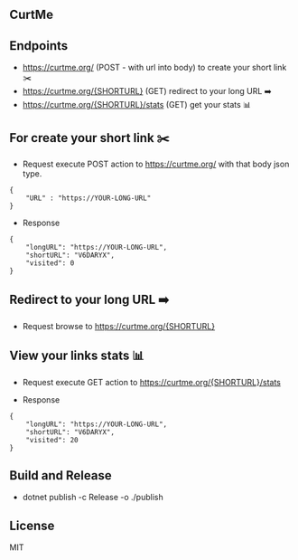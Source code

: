 ## CurtMe

## Endpoints
  * https://curtme.org/ (POST - with url into body) to create your short link :scissors:	
  * https://curtme.org/{SHORTURL} (GET) redirect to your long URL :arrow_right:
  * https://curtme.org/{SHORTURL}/stats (GET) get your stats :bar_chart:
  
## For create your short link :scissors:	
- Request
  execute POST action to https://curtme.org/ with that body json type.
```
{
    "URL" : "https://YOUR-LONG-URL"
}
```
- Response
```
{
    "longURL": "https://YOUR-LONG-URL",
    "shortURL": "V6DARYX",
    "visited": 0
}
```
  
## Redirect to your long URL :arrow_right:
- Request
  browse to https://curtme.org/{SHORTURL}

## View your links stats :bar_chart:
- Request
  execute GET action to https://curtme.org/{SHORTURL}/stats
  
- Response
```
{
    "longURL": "https://YOUR-LONG-URL",
    "shortURL": "V6DARYX",
    "visited": 20
}
```

## Build and Release

- dotnet publish -c Release -o ./publish

## License
MIT
